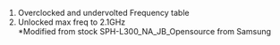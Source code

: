 1. Overclocked and undervolted Frequency table
2. Unlocked max freq to 2.1GHz <br>
*Modified from stock SPH-L300_NA_JB_Opensource from Samsung
